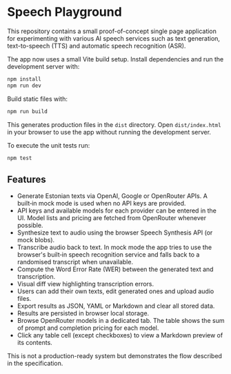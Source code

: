 # Speech Playground

This repository contains a small proof-of-concept single page application for experimenting with various AI speech services such as text generation, text-to-speech (TTS) and automatic speech recognition (ASR).

The app now uses a small Vite build setup. Install dependencies and run the development server with:

```bash
npm install
npm run dev
```

Build static files with:

```bash
npm run build
```

This generates production files in the `dist` directory. Open
`dist/index.html` in your browser to use the app without running the
development server.

To execute the unit tests run:

```bash
npm test
```

## Features

- Generate Estonian texts via OpenAI, Google or OpenRouter APIs. A built‑in mock mode is used when no API keys are provided.
- API keys and available models for each provider can be entered in the UI. Model lists and pricing are fetched from OpenRouter whenever possible.
- Synthesize text to audio using the browser Speech Synthesis API (or mock blobs).
- Transcribe audio back to text. In mock mode the app tries to use the browser's built‑in speech recognition service and falls back to a randomised transcript when unavailable.
- Compute the Word Error Rate (WER) between the generated text and transcription.
- Visual diff view highlighting transcription errors.
- Users can add their own texts, edit generated ones and upload audio files.
- Export results as JSON, YAML or Markdown and clear all stored data.
- Results are persisted in browser local storage.
- Browse OpenRouter models in a dedicated tab. The table shows the sum of
  prompt and completion pricing for each model.
- Click any table cell (except checkboxes) to view a Markdown preview of its contents.

This is not a production-ready system but demonstrates the flow described in the specification.
